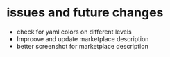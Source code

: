 # issues and future changes

- check for yaml colors on different levels
- Improove and update marketplace description
- better screenshot for marketplace description